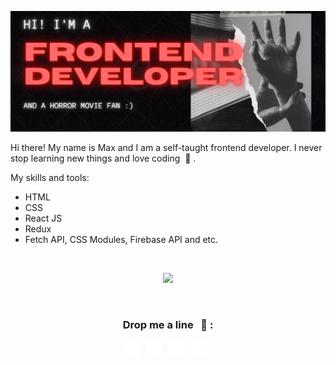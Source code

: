 ![Alt text](/2021-10-28_22-53-45.png)  


Hi there! My name is Max and I am a self-taught frontend developer. I never stop learning new things and love coding &nbsp;🌱 .

My skills and tools:
* HTML
* CSS
* React JS
* Redux
* Fetch API, CSS Modules, Firebase API and etc.  
  
  
</br>
<p align="center"><img src="https://github-readme-stats.vercel.app/api/top-langs/?username=kremlevmax&layout=compact" /></p>  
  
  
</br>
<h3 align="center">Drop me a line &nbsp; 💬 :</h3>
<p align="center">
  <a href = "https://www.linkedin.com/in/max-kremlev/" title="Linkedin" target="_blank"><img src="/linkedin-5-24.png"></a>&nbsp;&nbsp;
  <a href = "mailto:kremlevmax.webdev@icloud.com" title="Email"><img src="/email-24.png"></a>&nbsp;&nbsp;
  <a href = "https://t.me/kremlevmax" title="Telegram" target="_blank"><img src="/telegram-24.png"></a>&nbsp;&nbsp;
  <a href = "https://www.instagram.com/krmlvmx/" title="Instagram" target="_blank"><img src="/instagram-6-24.png"></a>&nbsp;&nbsp;
</p>


<!--
**kremlevmax/kremlevmax** is a ✨ _special_ ✨ repository because its `README.md` (this file) appears on your GitHub profile.

Here are some ideas to get you started:

- 🔭 I’m currently working on ...
- 🌱 I’m currently learning ...
- 👯 I’m looking to collaborate on ...
- 🤔 I’m looking for help with ...
- 💬 Ask me about ...
- 📫 How to reach me: ...
- 😄 Pronouns: ...
- ⚡ Fun fact: ...
-->
